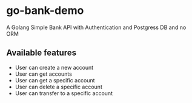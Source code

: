# go-bank-demo
A Golang Simple Bank API with Authentication and Postgress DB and no ORM

## Available features

- User can create a new account
- User can get accounts
- User can get a specific account
- User can delete a specific account
- User can transfer to a specific account
